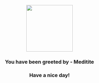 <p align="center">
            <img src="https://raw.githubusercontent.com/PokeAPI/sprites/master/sprites/pokemon/307.png" width="150" height="150">
          </p>
          <h3 align="center">You have been greeted by - <b>Meditite</b></h3>
          <h3 align="center">Have a nice day!</h3>
        
